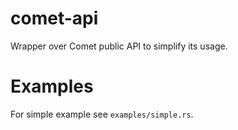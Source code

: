 # comet-api

Wrapper over Comet public API to simplify its usage. 

# Examples
For simple example see `examples/simple.rs`. 
